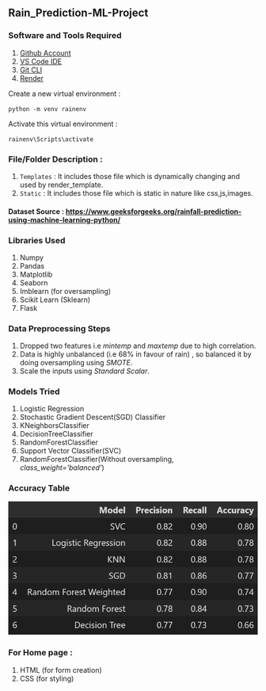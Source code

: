 ## Rain_Prediction-ML-Project

### Software and Tools Required

1. [Github Account](https://github.com)
2. [VS Code IDE](https://code.visualstudio.com/)
3. [Git CLI](https://git-scm.com/book/en/v2/Getting-Started-The-Command-Line)
4. [Render](https://dashboard.render.com/)

Create a new virtual environment : 
```
python -m venv rainenv
```

Activate this virtual environment :
```
rainenv\Scripts\activate
```

### File/Folder Description :
1. `Templates` : It includes those file which is dynamically changing and used by render_template.
2. `Static` : It includes those file which is static in nature like css,js,images.

#### Dataset Source : https://www.geeksforgeeks.org/rainfall-prediction-using-machine-learning-python/

### Libraries Used 
1. Numpy
2. Pandas
3. Matplotlib
4. Seaborn
5. Imblearn (for oversampling)
6. Scikit Learn (Sklearn)
7. Flask

### Data Preprocessing Steps
1. Dropped two features i.e _mintemp_ and _maxtemp_ due to high correlation.
2. Data is highly unbalanced (i.e 68% in favour of rain) , so balanced it by doing oversampling using _SMOTE_.
3. Scale the inputs using _Standard Scalar_. 

### Models Tried 
1. Logistic Regression
2. Stochastic Gradient Descent(SGD) Classifier
3. KNeighborsClassifier
4. DecisionTreeClassifier
5. RandomForestClassifier
6. Support Vector Classifier(SVC)
7. RandomForestClassifier(Without oversampling, _class_weight='balanced'_)

### Accuracy Table 
![Accuracy table](model_accuracy.png)

### For Home page :
1. HTML (for form creation)
2. CSS (for styling)